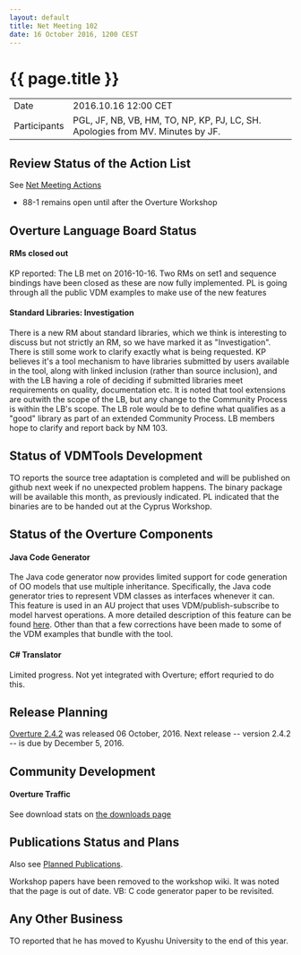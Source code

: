 ```yaml
---
layout: default
title: Net Meeting 102
date: 16 October 2016, 1200 CEST
---
```


<script src="http://code.jquery.com/jquery-1.11.1.min.js">
</script>
<script src="/javascripts/edit.js"></script>
<script>setEditButonNm();</script>

# {{ page.title }}

|||
|---|---|
| Date | 2016.10.16 12:00 CET |
| Participants | PGL, JF, NB, VB, HM, TO, NP, KP, PJ, LC, SH. Apologies from MV. Minutes by JF. |


## Review Status of the Action List

See [Net Meeting Actions](https://github.com/overturetool/overturetool.github.io/issues?q=is%3Aopen+is%3Aissue+label%3A%22action+net-meeting%22)

* 88-1 remains open until after the Overture Workshop


## Overture Language Board Status

#### RMs closed out
KP reported: The LB met on 2016-10-16. Two RMs on set1 and sequence bindings have been closed as these are now fully implemented. PL is going through all the public VDM examples to make use of the new features

#### Standard Libraries: Investigation
There is a new RM about standard libraries, which we think is interesting to discuss but not strictly an RM, so we have marked it as "Investigation". There is still some work to clarify exactly what is being requested. KP believes it's a tool mechanism to have libraries submitted by users available in the tool, along with linked inclusion (rather than source inclusion), and with the LB having a role of deciding if submitted libraries meet requirements on quality, documentation etc. It is noted that tool extensions are outwith the scope of the LB, but any change to the Community Process is within the LB's scope. The LB role would be to define what qualifies as a "good" library as part of an extended Community Process. LB members hope to clarify and report back by NM 103. 


## Status of VDMTools Development
TO reports the source tree adaptation is completed and will be published on github next week if no unexpected problem happens. The binary package will be available this month, as previously indicated. PL indicated that the binaries are to be handed out at the Cyprus Workshop.


##  Status of the Overture Components

#### Java Code Generator 
The Java code generator now provides limited support for code generation of OO models that use multiple inheritance. Specifically, the Java code generator tries to represent VDM classes as interfaces whenever it can. This feature is used in an AU project that uses VDM/publish-subscribe to model harvest operations. A more detailed description of this feature can be found [here](https://github.com/overturetool/overture/issues/606). Other than that a few corrections have been made to some of the VDM examples that bundle with the tool.

#### C# Translator 
Limited progress. Not yet integrated with Overture; effort requried to do this.  

##  Release Planning

[Overture 2.4.2](https://github.com/overturetool/overture/releases/tag/Release%2F2.4.2) was released 06 October, 2016. Next release -- version 2.4.2 -- is due by December 5, 2016.


##  Community Development

#### Overture Traffic

See download stats on [the downloads page](http://overturetool.org/download/)

##  Publications Status and Plans

Also see [Planned Publications](http://overturetool.org/publications/PlannedPublications.html).

Workshop papers have been removed to the workshop wiki. It was noted that the page is out of date. 
VB: C code generator paper to be revisited. 

##  Any Other Business

TO reported that he has moved to Kyushu University to the end of this year. 

<div id="edit_page_div"></div>
